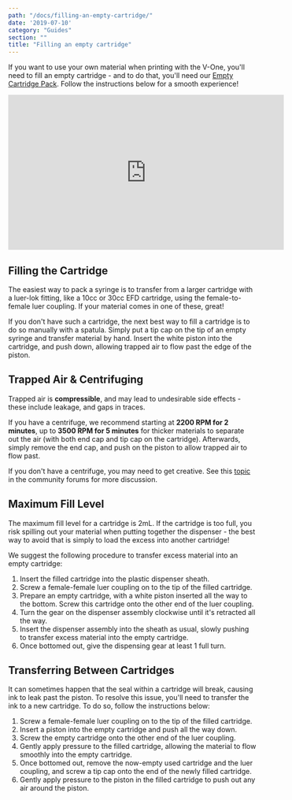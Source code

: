 ```yaml
---
path: "/docs/filling-an-empty-cartridge/"
date: '2019-07-10'
category: "Guides"
section: ""
title: "Filling an empty cartridge"
---
```


If you want to use your own material when printing with the V-One, you'll need to fill an empty cartridge - and to do that, you'll need our [Empty Cartridge Pack](https://www.voltera.io/store/collection/accessories/). Follow the instructions below for a smooth experience!

<div class="media-wrapper">
<iframe width="560" height="315" src="https://www.youtube.com/embed/o3Oif5Uzmas" frameborder="0" allow="accelerometer; autoplay; encrypted-media; gyroscope; picture-in-picture" allowfullscreen></iframe>
</div>


## Filling the Cartridge

The easiest way to pack a syringe is to transfer from a larger cartridge with a luer-lok fitting, like a 10cc or 30cc EFD cartridge, using the female-to-female luer coupling. If your material comes in one of these, great!

If you don't have such a cartridge, the next best way to fill a cartridge is to do so manually with a spatula. Simply put a tip cap on the tip of an empty syringe and transfer material by hand. Insert the white piston into the cartridge, and push down, allowing trapped air to flow past the edge of the piston.

## Trapped Air & Centrifuging

​Trapped air is **compressible**, and may lead to undesirable side effects - these include leakage, and gaps in traces.

If you have a centrifuge, we recommend starting at **2200 RPM for 2 minutes**, up to **3500 RPM for 5 minutes** for thicker materials to separate out the air (with both end cap and tip cap on the cartridge). Afterwards, simply remove the end cap, and push on the piston to allow trapped air to flow past.

If you don't have a centrifuge, you may need to get creative. See this [topic](https://community.voltera.io/t/centrifuge-requirement/340) in the community forums for more discussion.

## Maximum Fill Level

The maximum fill level for a cartridge is 2mL. If the cartridge is too full, you risk spilling out your material when putting together the dispenser - the best way to avoid that is simply to load the excess into another cartridge!

We suggest the following procedure to transfer excess material into an empty cartridge:

1. Insert the filled cartridge into the plastic dispenser sheath.
1. Screw a female-female luer coupling on to the tip of the filled cartridge.
1. Prepare an empty cartridge, with a white piston inserted all the way to the bottom. Screw this cartridge onto the other end of the luer coupling.
1. Turn the gear on the dispenser assembly clockwise until it's retracted all the way.
1. Insert the dispenser assembly into the sheath as usual, slowly pushing to transfer excess material into the empty cartridge.
1. Once bottomed out, give the dispensing gear at least 1 full turn.

## Transferring Between Cartridges

It can sometimes happen that the seal within a cartridge will break, causing ink to leak past the piston. To resolve this issue, you'll need to transfer the ink to a new cartridge. To do so, follow the instructions below:

1. Screw a female-female luer coupling on to the tip of the filled cartridge.
1. Insert a piston into the empty cartridge and push all the way down.
1. Screw the empty cartridge onto the other end of the luer coupling.
1. Gently apply pressure to the filled cartridge, allowing the material to flow smoothly into the empty cartridge.
1. Once bottomed out, remove the now-empty used cartridge and the luer coupling, and screw a tip cap onto the end of the newly filled cartridge.
1. Gently apply pressure to the piston in the filled cartridge to push out any air around the piston.
